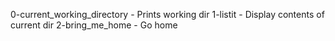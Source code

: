 0-current_working_directory - Prints working dir
1-listit		    - Display contents of current dir
2-bring_me_home		    - Go home
